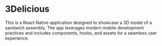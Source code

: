 # 3Delicious
 This is a React Native application designed to showcase a 3D model of a sandwich assembly. The app leverages modern mobile development practices and includes components, hooks, and assets for a seamless user experience.
